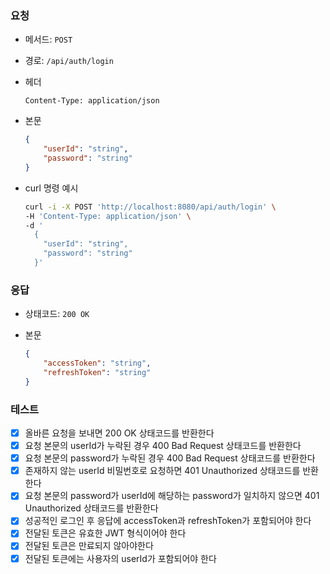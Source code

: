### 요청

- 메서드: `POST`
- 경로: `/api/auth/login`
- 헤더
    
    ```
    Content-Type: application/json
    ```
    
- 본문
    
    ```json
    {
        "userId": "string",
        "password": "string"
    }
    
    ```
    

- curl 명령 예시
    
    ```bash
    curl -i -X POST 'http://localhost:8080/api/auth/login' \
    -H 'Content-Type: application/json' \
    -d '
      {
        "userId": "string",
        "password": "string"
      }'
    ```
    

### 응답

- 상태코드: `200 OK`
- 본문
    
    ```json
    {
        "accessToken": "string",
        "refreshToken": "string"
    }
    ```
    

### 테스트

- [x] 올바른 요청을 보내면 200 OK 상태코드를 반환한다
- [x] 요청 본문의 userId가 누락된 경우 400 Bad Request 상태코드를 반환한다
- [x] 요청 본문의 password가 누락된 경우 400 Bad Request 상태코드를 반환한다
- [x] 존재하지 않는 userId 비밀번호로 요청하면 401 Unauthorized 상태코드를 반환한다
- [x] 요청 본문의 password가 userId에 해당하는 password가 일치하지 않으면 401 Unauthorized 상태코드를 반환한다
- [x] 성공적인 로그인 후 응답에 accessToken과 refreshToken가 포함되어야 한다
- [x] 전달된 토큰은 유효한 JWT 형식이어야 한다
- [x] 전달된 토큰은 만료되지 않아야한다
- [x] 전달된 토큰에는 사용자의 userId가 포함되어야 한다
